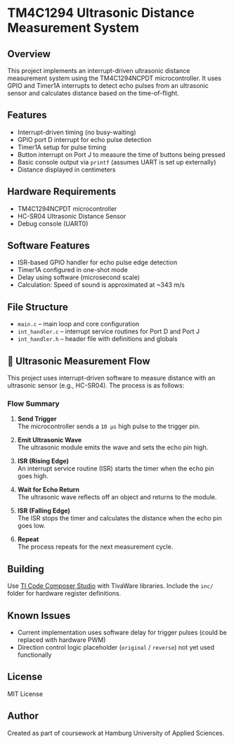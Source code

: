 # TM4C1294 Ultrasonic Distance Measurement System

## Overview
This project implements an interrupt-driven ultrasonic distance measurement system using the TM4C1294NCPDT microcontroller. It uses GPIO and Timer1A interrupts to detect echo pulses from an ultrasonic sensor and calculates distance based on the time-of-flight.

## Features
- Interrupt-driven timing (no busy-waiting)
- GPIO port D interrupt for echo pulse detection
- Timer1A setup for pulse timing
- Button interrupt on Port J to measure the time of buttons being pressed
- Basic console output via `printf` (assumes UART is set up externally)
- Distance displayed in centimeters

## Hardware Requirements
- TM4C1294NCPDT microcontroller
- HC-SR04 Ultrasonic Distance Sensor
- Debug console (UART0)

## Software Features
- ISR-based GPIO handler for echo pulse edge detection
- Timer1A configured in one-shot mode
- Delay using software (microsecond scale)
- Calculation:
  Speed of sound is approximated at ~343 m/s

## File Structure
- `main.c` – main loop and core configuration
- `int_handler.c` – interrupt service routines for Port D and Port J
- `int_handler.h` – header file with definitions and globals

 ## 🚦 Ultrasonic Measurement Flow

This project uses interrupt-driven software to measure distance with an ultrasonic sensor (e.g., HC-SR04). The process is as follows:

### Flow Summary

1. **Send Trigger**  
   The microcontroller sends a `10 µs` high pulse to the trigger pin.

2. **Emit Ultrasonic Wave**  
   The ultrasonic module emits the wave and sets the echo pin high.

3. **ISR (Rising Edge)**  
   An interrupt service routine (ISR) starts the timer when the echo pin goes high.

4. **Wait for Echo Return**  
   The ultrasonic wave reflects off an object and returns to the module.

5. **ISR (Falling Edge)**  
   The ISR stops the timer and calculates the distance when the echo pin goes low.

6. **Repeat**  
   The process repeats for the next measurement cycle.


## Building
Use [TI Code Composer Studio](https://www.ti.com/tool/CCSTUDIO) with TivaWare libraries. Include the `inc/` folder for hardware register definitions.

## Known Issues
- Current implementation uses software delay for trigger pulses (could be replaced with hardware PWM)
- Direction control logic placeholder (`original` / `reverse`) not yet used functionally

## License
MIT License

## Author
Created as part of coursework at Hamburg University of Applied Sciences.
